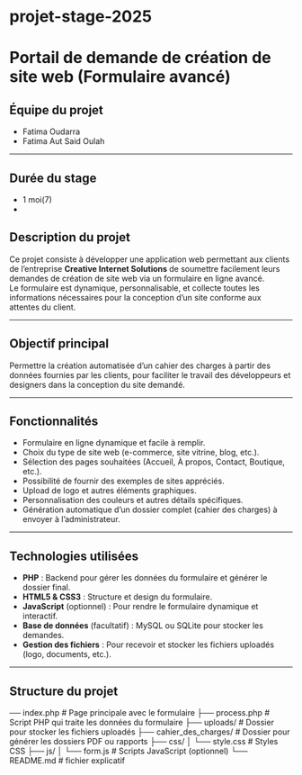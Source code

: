 # projet-stage-2025
# Portail de demande de création de site web (Formulaire avancé)


## Équipe du projet

- Fatima Oudarra  
- Fatima Aut Said Oulah  

---

## Durée du stage

- 1 moi(7)
- 
## Description du projet

Ce projet consiste à développer une application web permettant aux clients de l’entreprise **Creative Internet Solutions** de soumettre facilement leurs demandes de création de site web via un formulaire en ligne avancé.  
Le formulaire est dynamique, personnalisable, et collecte toutes les informations nécessaires pour la conception d’un site conforme aux attentes du client.

---

## Objectif principal

Permettre la création automatisée d’un cahier des charges à partir des données fournies par les clients, pour faciliter le travail des développeurs et designers dans la conception du site demandé.

---

## Fonctionnalités

- Formulaire en ligne dynamique et facile à remplir.  
- Choix du type de site web (e-commerce, site vitrine, blog, etc.).  
- Sélection des pages souhaitées (Accueil, À propos, Contact, Boutique, etc.).  
- Possibilité de fournir des exemples de sites appréciés.  
- Upload de logo et autres éléments graphiques.  
- Personnalisation des couleurs et autres détails spécifiques.  
- Génération automatique d’un dossier complet (cahier des charges) à envoyer à l’administrateur.

---

## Technologies utilisées

- **PHP** : Backend pour gérer les données du formulaire et générer le dossier final.  
- **HTML5 & CSS3** : Structure et design du formulaire.  
- **JavaScript** (optionnel) : Pour rendre le formulaire dynamique et interactif.  
- **Base de données** (facultatif) : MySQL ou SQLite pour stocker les demandes.  
- **Gestion des fichiers** : Pour recevoir et stocker les fichiers uploadés (logo, documents, etc.).

---

## Structure du projet

── index.php # Page principale avec le formulaire
├── process.php # Script PHP qui traite les données du formulaire
├── uploads/ # Dossier pour stocker les fichiers uploadés
├── cahier_des_charges/ # Dossier pour générer les dossiers PDF ou rapports
├── css/
│ └── style.css # Styles CSS
├── js/
│ └── form.js # Scripts JavaScript (optionnel)
└── README.md # fichier explicatif

